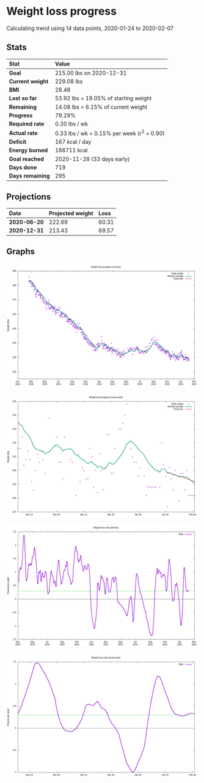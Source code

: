 # Weight loss progress

Calculating trend using 14 data points, 2020-01-24 to 2020-02-07

## Stats

Stat|Value
:-|:-
**Goal**|215.00 lbs on 2020-12-31
**Current weight**|229.08 lbs
**BMI**|28.48
**Lost so far**|53.92 lbs = 19.05% of starting weight
**Remaining**|14.08 lbs =  6.15% of current  weight
**Progress**|79.29%
**Required rate**|0.30 lbs / wk
**Actual rate**|0.33 lbs / wk = 0.15% per week  (r<sup>2</sup> = 0.90)
**Deficit**|167 kcal / day
**Energy burned**|188711 kcal
**Goal reached**|2020-11-28 (33 days early)
**Days done**|719
**Days remaining**|295

## Projections

Date|Projected weight|Loss
:-|:-|:-
**2020-06-20**|222.69|60.31
**2020-12-31**|213.43|69.57

## Graphs

![](weight-graph-alltime.png)

![](weight-graph-recent.png)

![](rate-graph-alltime.png)

![](rate-graph-recent.png)
